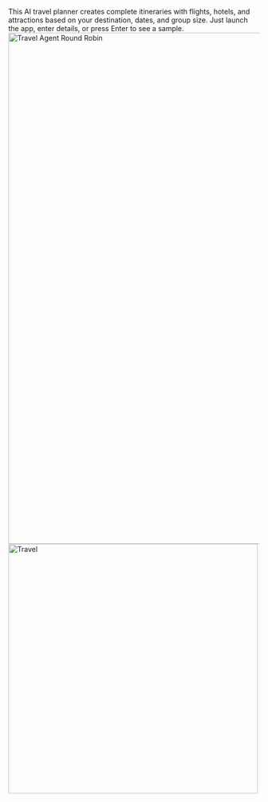 This AI travel planner creates complete itineraries with flights, hotels, and attractions based on your destination, dates, and group size. Just launch the app, enter details, or press Enter to see a sample.
<img width="1536" height="1024" alt="Travel Agent Round Robin" src="https://github.com/user-attachments/assets/2e406020-983a-4e89-ada4-afa4ea600de9" />
<img width="500" height="500" alt="Travel" src="https://github.com/user-attachments/assets/70b02b50-ff6e-46a0-94a2-9b094a2fe398" />

